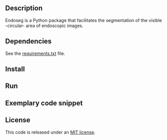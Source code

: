 Description
-----------
Endoseg is a Python package that facilitates the segmentation of the visible -circular- area of endoscopic images.

Dependencies
------------
See the [requirements.txt]() file.

Install
-------

Run
---

Exemplary code snippet
----------------------


License
-------
This code is released under an [MIT license](https://github.com/luiscarlosgph/endoseg/blob/main/LICENSE).
